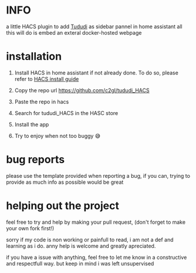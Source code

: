 # INFO
a little HACS plugin to add [Tududi](https://github.com/chrisvel/tududi) as sidebar pannel in home assistant 
all this will do is embed an exteral docker-hosted webpage


# installation 
1. Install HACS in home assistant if not already done.
To do so, please refer to [HACS install guide](https://www.hacs.xyz/docs/use/download/download/#to-download-hacs)

2. Copy the repo url https://github.com/c2gl/tududi_HACS

3. Paste the repo in hacs

4. Search for tududi_HACS in the HASC store

5. Install the app 

6. Try to enjoy when not too buggy 😅

# bug reports
please use the template provided when reporting a bug, 
if you can, trying to provide as much info as possible would be great 

# helping out the project
feel free to try and help by making your pull request, (don't forget to make your own fork first!)

sorry if my code is non working or painfull to read, i am not a def and learning as i do. anny help is welcome and greatly apreciated.

if you have a issue with anything, feel free to let me know in a constructive and respectfull way. but keep in mind i was left unsupervised